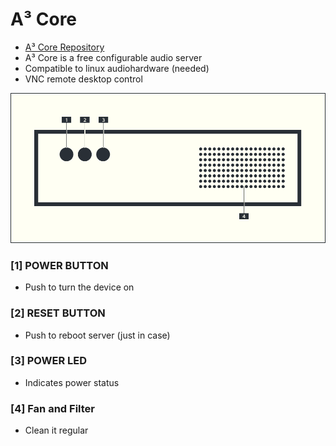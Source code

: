 # A³ Core

- [A³ Core Repository](https://github.com/a3-audio/a3-core)
- A³ Core is a free configurable audio server
- Compatible to linux audiohardware (needed)
- VNC remote desktop control

![A³ Core numbered](pics_user/a3-core-icon_light_numbered.png)

### [1] POWER BUTTON
- Push to turn the device on

### [2] RESET BUTTON
- Push to reboot server (just in case)

### [3] POWER LED
- Indicates power status

### [4] Fan and Filter
- Clean it regular